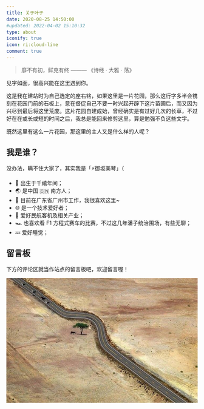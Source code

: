 ```yaml
---
title: 关于叶子
date: 2020-08-25 14:50:00
#updated: 2022-04-02 15:10:32
type: about
iconify: true
icon: ri:cloud-line
comment: true
---
```


> 靡不有初，鲜克有终
> ——— 《诗经 · 大雅 · 荡》

见字如面，很高兴能在这里遇到你。

这是我在建站时为自己选定的座右铭，如果这里是一片花园，那么这行字多半会镌刻在花园门前的石板上，意在督促自己不要一时兴起开辟下这片苗圃后，而又因为兴尽到最后将这里荒废。这片花园自建成始，曾经确实是有过好几次的长草，不过好在在或长或短的时间之后，我总是能回来修剪这里，算是勉强不负这些文字。

既然这里有这么一片花园，那这里的主人又是什么样的人呢？

## 我是谁？

<spam class="heimu">没办法，瞒不住大家了，其实我是「⚡御坂美琴」（</spam>

- 🍰 出生于千禧年间；
- 🌏 是中国 🇨🇳 南方人；
- 📖 目前在广东省广州市工作，我很喜欢这里~
- 🌐 是一个技术爱好者；
- 🛫 爱好民航客机及相关产业；
- 🏎️ 也喜欢看 F1 方程式赛车的比赛，不过这几年潘子统治围场，有些无聊；
- 💤 爱好睡觉；

## 留言板

下方的评论区就当作站点的留言板吧，欢迎留言喔！

![guestbook](/images/about_site/guestbook.jpg)



